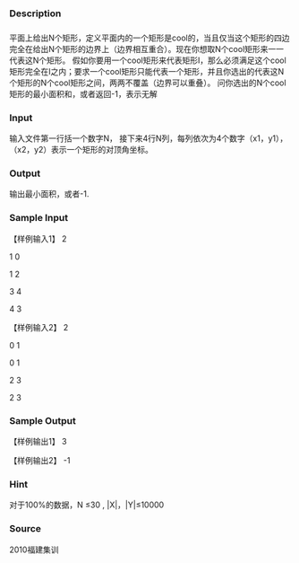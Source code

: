 
### Description

### 

平面上给出N个矩形，定义平面内的一个矩形是cool的，当且仅当这个矩形的四边完全在给出N个矩形的边界上（边界相互重合）。现在你想取N个cool矩形来一一代表这N个矩形。
假如你要用一个cool矩形来代表矩形I，那么必须满足这个cool矩形完全在I之内；要求一个cool矩形只能代表一个矩形，并且你选出的代表这N个矩形的N个cool矩形之间，两两不覆盖（边界可以重叠）。
问你选出的N个cool矩形的最小面积和，或者返回-1，表示无解

<!--EndFragment-->
### Input
输入文件第一行括一个数字N，
接下来4行N列，每列依次为4个数字（x1，y1），（x2，y2）表示一个矩形的对顶角坐标。

### Output
输出最小面积，或者-1.

### 

### Sample Input
【样例输入1】
2

1 0

1 2

3 4

4 3


【样例输入2】
2

0 1

0 1

2 3

2 3


### Sample Output
【样例输出1】
3

【样例输出2】
-1



### Hint

对于100%的数据，N ≤30 , |X|，|Y|≤10000

### Source
2010福建集训